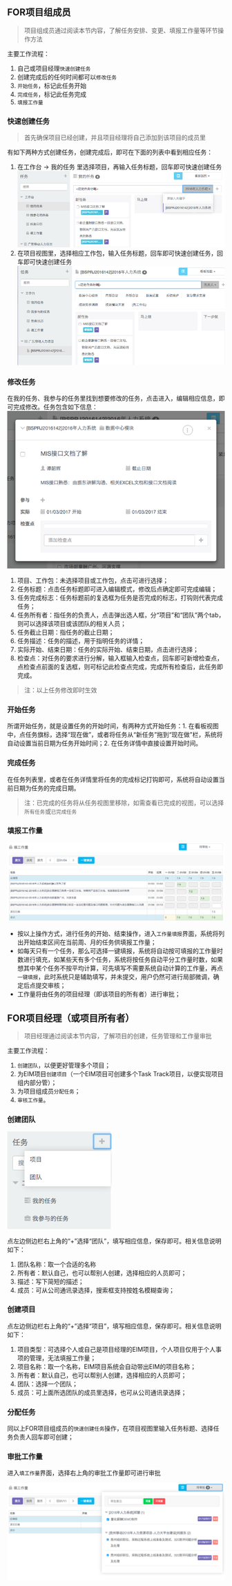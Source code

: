## FOR项目组成员
> 项目组成员通过阅读本节内容，了解任务安排、变更、填报工作量等环节操作方法

主要工作流程：
1. 自己或项目经理`快速创建任务`
1. 创建完成后的任何时间都可以`修改任务`
1. `开始任务`，标记此任务开始
1. `完成任务`，标记此任务完成
1. `填报工作量`

### 快速创建任务
> 首先确保项目已经创建，并且项目经理将自己添加到该项目的成员里

有如下两种方式创建任务，创建完成后，即可在下面的列表中看到相应任务：
1. 在工作台 -> 我的任务 里选择项目，再输入任务标题，回车即可快速创建任务
![创建任务](img/add_task_in_my_task.png)
1. 在项目视图里，选择相应工作包，输入任务标题，回车即可快速创建任务，回车即可快速创建任务
![创建任务](img/add_task_in_project_view.png)

### 修改任务
在我的任务、我参与的任务里找到想要修改的任务，点击进入，编辑相应信息，即可完成修改。任务包含如下信息：
![创建任务](img/task_detail.png)
1. 项目、工作包：未选择项目或工作包，点击可进行选择；
1. 任务标题：点击任务标题即可进入编辑模式，修改后点确定即可完成编辑；
1. 任务完成标志：任务标题前的复选框为任务是否完成的标志，打钩则代表完成任务；
1. 任务所有者：指任务的负责人，点击弹出选人框，分“项目”和“团队”两个tab，则可以选择该项目或该团队的相关人员；
1. 任务截止日期：指任务的截止日期；
1. 任务描述：任务的描述，用于指明任务的详情；
1. 实际开始、结束日期：任务的实际开始、结束日期，点击进行选择；
1. 检查点：对任务的要求进行分解，输入框输入检查点，回车即可新增检查点，点检查点前面的复选框，则可标记此检查点完成，完成所有检查后，此任务即完成。

> 注：以上任务修改即时生效

### 开始任务
所谓开始任务，就是设置任务的开始时间，有两种方式开始任务：1. 在看板视图中，点任务旗标，选择“现在做”，或者将任务从“新任务”拖到“现在做”栏，系统将自动设置当前日期为任务开始时间；2. 在任务详情中直接设置开始时间。

### 完成任务
在任务列表里，或者在任务详情里将任务的完成标记打钩即可，系统将自动设置当前日期为任务的完成日期。
> 注：已完成的任务将从任务视图里移除，如需查看已完成的视图，可以选择`所有任务`或`已完成任务`

### 填报工作量
![填报工作量](img/fill_workload.png)
* 按以上操作方式，进行任务的开始、结束操作，进入`工作量填报`界面，系统将列出开始结束区间在当前周、月的任务供填报工作量；
* 如每天只有一个任务，那么可选择一键填报，系统将自动按可填报的工作量时数进行填充，如某些天有多个任务，系统将按任务自动平分工作量时数，如果想其中某个任务不按平均计算，可先填写不需要系统自动计算的工作量，再点`一键填报`，此时系统只是辅助填写，并未提交，用户仍然可进行局部微调，确定后点提交审核；
* 工作量将由任务的项目经理（即该项目的所有者）进行审批；


## FOR项目经理（或项目所有者）
> 项目经理通过阅读本节内容，了解项目的创建，任务管理和工作量审批

主要工作流程：
1. `创建团队`，以便更好管理多个项目；
1. 为EIM项目`创建项目`（一个EIM项目可创建多个Task Track项目，以便实现项目组内部分管）；
1. 为项目组成员`分配任务`；
1. `审核工作量`。

### 创建团队
![创建团队](img/add_team_or_project_menu.png)

点左边侧边栏右上角的“+”选择“团队”，填写相应信息，保存即可。相关信息说明如下：
1. 团队名称：取一个合适的名称
2. 所有者：默认自己，也可以帮别人创建，选择相应的人员即可；
3. 描述：写下简短的描述；
4. 成员：可从公司通讯录选择，搜索框支持按姓名模糊查询；

### 创建项目
点左边侧边栏右上角的“+”选择“项目”，填写相应信息，保存即可。相关信息说明如下：
1. 项目类型：可选择个人或自己是项目经理的EIM项目，个人项目仅用于个人事项的管理，无法填报工作量；
2. 项目名称：取一个名称，EIM项目系统会自动带出EIM的项目名称；
3. 所有者：默认自己，也可以帮别人创建，选择相应的人员即可；
4. 团队：选择一个团队；
5. 成员：可上面所选团队的成员里选择，也可从公司通讯录选择；

### 分配任务
同以上FOR项目组成员的`快速创建任务`操作，在项目视图里输入任务标题、选择任务负责人回车即可创建；

### 审批工作量
进入`填工作量`界面，选择右上角的审批工作量即可进行审批

![创建团队](img/approve_workload.png)